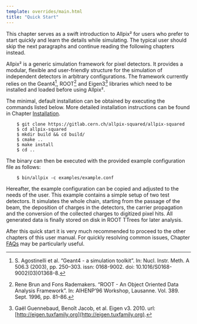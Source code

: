 ```yaml
---
template: overrides/main.html
title: "Quick Start"
---
```


This chapter serves as a swift introduction to Allpix² for users who
prefer to start quickly and learn the details while simulating. The
typical user should skip the next paragraphs and continue reading the
following chapters instead.

Allpix² is a generic simulation framework for pixel detectors. It
provides a modular, flexible and user-friendly structure for the
simulation of independent detectors in arbitrary configurations. The
framework currently relies on the Geant4[^1], ROOT[^2] and
Eigen3[^8] libraries which need to be installed and loaded before
using Allpix².

The minimal, default installation can be obtained by executing the
commands listed below. More detailed installation instructions can be
found in Chapter [Installation](installation.md).
```
    $ git clone https://gitlab.cern.ch/allpix-squared/allpix-squared
    $ cd allpix-squared
    $ mkdir build && cd build/
    $ cmake ..
    $ make install
    $ cd ..
```
The binary can then be executed with the provided example configuration
file as follows:
```
    $ bin/allpix -c examples/example.conf
```
Hereafter, the example configuration can be copied and adjusted to the
needs of the user. This example contains a simple setup of two test
detectors. It simulates the whole chain, starting from the passage of
the beam, the deposition of charges in the detectors, the carrier
propagation and the conversion of the collected charges to digitized
pixel hits. All generated data is finally stored on disk in ROOT TTrees
for later analysis.

After this quick start it is very much recommended to proceed to the
other chapters of this user manual. For quickly resolving common issues, Chapter [FAQs](faq.md) may be particularly useful.

[^1]:S. Agostinelli et al. “Geant4 - a simulation toolkit”. In: Nucl. Instr. Meth. A 506.3 (2003), pp. 250–303. issn: 0168-9002. doi: 10.1016/S0168-9002(03)01368-8.
[^2]:Rene Brun and Fons Rademakers. “ROOT - An Object Oriented Data Analysis Framework”. In: AIHENP’96 Workshop, Lausanne. Vol. 389. Sept. 1996, pp. 81–86.
[^8]:Gaël Guennebaud, Benoît Jacob, et al. Eigen v3. 2010. url: [http://eigen.tuxfamily.org](http://eigen.tuxfamily.org).